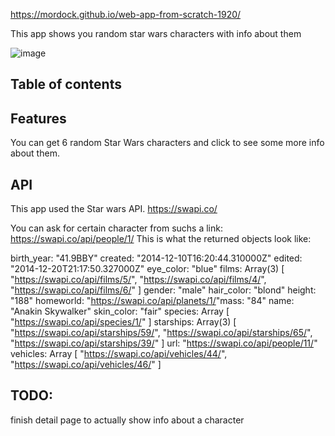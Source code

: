 <!-- Add a link to your live demo in Github Pages 🌐-->
https://mordock.github.io/web-app-from-scratch-1920/
<!-- ☝️ replace this description with a description of your own work -->
This app shows you random star wars characters with info about them

<!-- Add a nice poster image here at the end of the week, showing off your shiny frontend 📸 -->
![image](css/title.png)
<!-- Maybe a table of contents here? 📚 -->
## Table of contents

<!-- How about a section that describes how to install this project? 🤓 -->

<!-- ...but how does one use this project? What are its features 🤔 -->
## Features
You can get 6 random Star Wars characters and click to see some more info about them.

<!-- What external data source is featured in your project and what are its properties 🌠 -->
## API
This app used the Star wars API.
https://swapi.co/


You can ask for certain character from suchs a link: 
https://swapi.co/api/people/1/
This is what the returned objects look like:

​​​birth_year: "41.9BBY"
​​​created: "2014-12-10T16:20:44.310000Z"
​​​edited: "2014-12-20T21:17:50.327000Z"
​​​eye_color: "blue"
​​​films: Array(3) [ "https://swapi.co/api/films/5/", "https://swapi.co/api/films/4/", "https://swapi.co/api/films/6/" ]
​​​gender: "male"
​​​hair_color: "blond"
​​​height: "188"
​​​homeworld: "https://swapi.co/api/planets/1/"
​​​mass: "84"
​​​name: "Anakin Skywalker"
​​​skin_color: "fair"
​​​species: Array [ "https://swapi.co/api/species/1/" ]
​​​starships: Array(3) [ "https://swapi.co/api/starships/59/", "https://swapi.co/api/starships/65/", "https://swapi.co/api/starships/39/" ]
​​​url: "https://swapi.co/api/people/11/"
​​​vehicles: Array [ "https://swapi.co/api/vehicles/44/", "https://swapi.co/api/vehicles/46/" ]

<!-- Maybe a checklist of done stuff and stuff still on your wishlist? ✅ -->
## TODO:
finish detail page to actually show info about a character